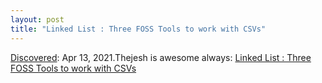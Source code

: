 ```yaml
---
layout: post
title: "Linked List : Three FOSS Tools to work with CSVs"
---
```

[Discovered](http://rolandtanglao.com/2020/07/29/p1-blogthis-checkvist-list-links-to-blog/): Apr 13, 2021.Thejesh is awesome always:  [Linked List : Three FOSS Tools to work with CSVs](https://thejeshgn.com/2021/04/14/linked-list-three-foss-tools-to-work-with-csvs/)
